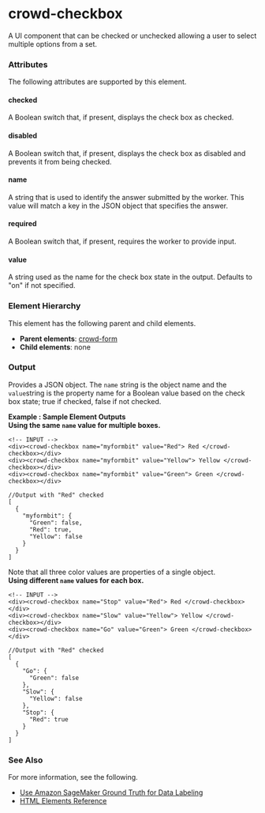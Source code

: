 # crowd\-checkbox<a name="sms-ui-template-crowd-checkbox"></a>

A UI component that can be checked or unchecked allowing a user to select multiple options from a set\.

### Attributes<a name="checkbox-attributes"></a>

The following attributes are supported by this element\.

#### checked<a name="checkbox-attributes-checked"></a>

A Boolean switch that, if present, displays the check box as checked\.

#### disabled<a name="checkbox-attributes-disabled"></a>

A Boolean switch that, if present, displays the check box as disabled and prevents it from being checked\.

#### name<a name="checkbox-attributes-name"></a>

A string that is used to identify the answer submitted by the worker\. This value will match a key in the JSON object that specifies the answer\.

#### required<a name="checkbox-attributes-required"></a>

A Boolean switch that, if present, requires the worker to provide input\.

#### value<a name="checkbox-attributes-value"></a>

A string used as the name for the check box state in the output\. Defaults to "on" if not specified\.

### Element Hierarchy<a name="checkbox-element-hierarchy"></a>

This element has the following parent and child elements\.
+ **Parent elements**: [crowd\-form](sms-ui-template-crowd-form.md)
+ **Child elements**: none

### Output<a name="checkbox-element-output"></a>

Provides a JSON object\. The `name` string is the object name and the `value`string is the property name for a Boolean value based on the check box state; true if checked, false if not checked\.

**Example : Sample Element Outputs**  
**Using the same `name` value for multiple boxes\.**  

```
<!-- INPUT -->
<div><crowd-checkbox name="myformbit" value="Red"> Red </crowd-checkbox></div>
<div><crowd-checkbox name="myformbit" value="Yellow"> Yellow </crowd-checkbox></div>
<div><crowd-checkbox name="myformbit" value="Green"> Green </crowd-checkbox></div>
```

```
//Output with "Red" checked
[
  {
    "myformbit": {
      "Green": false,
      "Red": true,
      "Yellow": false
    }
  }
]
```
Note that all three color values are properties of a single object\.  
**Using different `name` values for each box\.**  

```
<!-- INPUT -->
<div><crowd-checkbox name="Stop" value="Red"> Red </crowd-checkbox></div>
<div><crowd-checkbox name="Slow" value="Yellow"> Yellow </crowd-checkbox></div>
<div><crowd-checkbox name="Go" value="Green"> Green </crowd-checkbox></div>
```

```
//Output with "Red" checked
[
  {
    "Go": {
      "Green": false
    },
    "Slow": {
      "Yellow": false
    },
    "Stop": {
      "Red": true
    }
  }
]
```

### See Also<a name="checkbox-see-also"></a>

For more information, see the following\.
+ [Use Amazon SageMaker Ground Truth for Data Labeling](sms.md)
+ [HTML Elements Reference](sms-ui-template-reference.md)